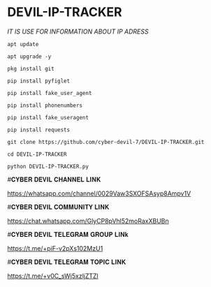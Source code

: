 # DEVIL-IP-TRACKER

*IT IS USE FOR INFORMATION ABOUT IP ADRESS*

```
apt update

apt upgrade -y

pkg install git

pip install pyfiglet

pip install fake_user_agent

pip install phonenumbers

pip install fake_useragent

pip install requests

git clone https://github.com/cyber-devil-7/DEVIL-IP-TRACKER.git

cd DEVIL-IP-TRACKER

python DEVIL-IP-TRACKER.py
```
#𝐂𝐘𝐁𝐄𝐑 𝐃𝐄𝐕𝐈𝐋 𝐂𝐇𝐀𝐍𝐍𝐄𝐋 𝐋𝐈𝐍𝐊

https://whatsapp.com/channel/0029Vaw3SXOFSAsyp8Ampv1V

#𝐂𝐘𝐁𝐄𝐑 𝐃𝐄𝐕𝐈𝐋 𝐂𝐎𝐌𝐌𝐔𝐍𝐈𝐓𝐘 𝐋𝐈𝐍𝐊

https://chat.whatsapp.com/GlyCP8pVhl52moRaxXBUBn

#𝐂𝐘𝐁𝐄𝐑 𝐃𝐄𝐕𝐈𝐋 𝐓𝐄𝐋𝐄𝐆𝐑𝐀𝐌 𝐆𝐑𝐎𝐔𝐏 𝐋𝐈𝐍𝐤

https://t.me/+piF-v2pXs102MzU1

#𝐂𝐘𝐁𝐄𝐑 𝐃𝐄𝐕𝐈𝐋 𝐓𝐄𝐋𝐄𝐆𝐑𝐀𝐌 𝐓𝐎𝐏𝐈𝐂 𝐋𝐈𝐍𝐊

https://t.me/+v0C_sWj5xzljZTZl


